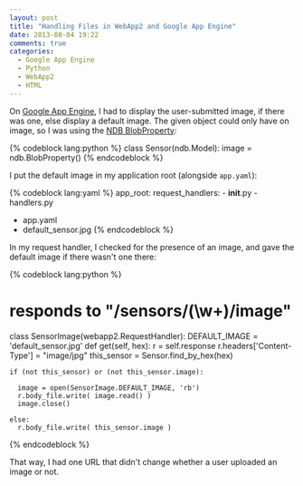 ```yaml
---
layout: post
title: "Handling Files in WebApp2 and Google App Engine"
date: 2013-08-04 19:22
comments: true
categories: 
  - Google App Engine
  - Python
  - WebApp2
  - HTML
---
```


On [Google App Engine](https://cloud.google.com/products/), I had to display the user-submitted image, if there was one, else display a default image. The given object could only have on image, so I was using the [NDB BlobProperty](https://developers.google.com/appengine/docs/python/ndb/properties):

{% codeblock lang:python %}
class Sensor(ndb.Model):
  image = ndb.BlobProperty()
{% endcodeblock %}

I put the default image in my application root (alongside `app.yaml`):

{% codeblock lang:yaml %}
app_root:
  request_handlers:
    - __init__.py
    - handlers.py
  - app.yaml
  - default_sensor.jpg
{% endcodeblock %}

In my request handler, I checked for the presence of an image, and gave the default image if there wasn't one there:

{% codeblock lang:python %}
# responds to "/sensors/(\w+)/image"
class SensorImage(webapp2.RequestHandler):
  DEFAULT_IMAGE = 'default_sensor.jpg'
  def get(self, hex):
    r = self.response
    r.headers['Content-Type'] = "image/jpg"
    this_sensor = Sensor.find_by_hex(hex)

    if (not this_sensor) or (not this_sensor.image):

      image = open(SensorImage.DEFAULT_IMAGE, 'rb')
      r.body_file.write( image.read() )
      image.close()

    else:
      r.body_file.write( this_sensor.image )

{% endcodeblock %}

That way, I had one URL that didn't change whether a user uploaded an image or not.